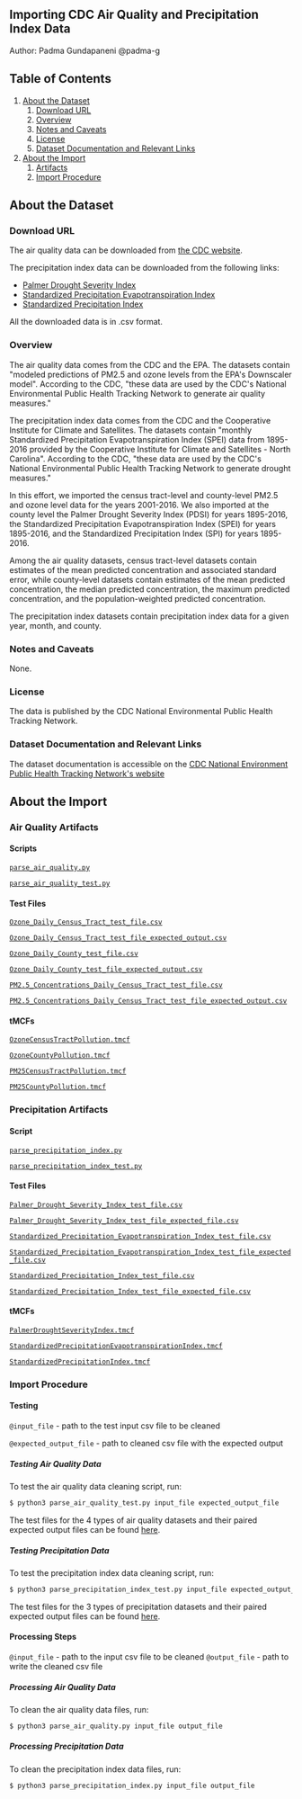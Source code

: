 ## Importing CDC Air Quality and Precipitation Index Data
Author: Padma Gundapaneni @padma-g

## Table of Contents
1. [About the Dataset](#about-the-dataset)
    1. [Download URL](#download-url)
    2. [Overview](#overview)
    3. [Notes and Caveats](#notes-and-caveats)
    4. [License](#license)
    5. [Dataset Documentation and Relevant Links](#dataset-documentation-and-relevant-links)
2. [About the Import](#about-the-import)
    1. [Artifacts](#artifacts)
    2. [Import Procedure](#import-procedure)

## About the Dataset

### Download URL
The air quality data can be downloaded from [the CDC website](https://data.cdc.gov/browse?category=Environmental+Health+%26+Toxicology&sortBy=last_modified&page=1).

The precipitation index data can be downloaded from the following links:
* [Palmer Drought Severity Index](https://data.cdc.gov/Environmental-Health-Toxicology/Palmer-Drought-Severity-Index-1895-2016/en5r-5ds4)
* [Standardized Precipitation Evapotranspiration Index](https://data.cdc.gov/Environmental-Health-Toxicology/Standardized-Precipitation-Evapotranspiration-Inde/6nbv-ifib)
* [Standardized Precipitation Index](https://data.cdc.gov/Environmental-Health-Toxicology/Standardized-Precipitation-Index-1895-2016/xbk2-5i4e)

All the downloaded data is in .csv format. 

### Overview
The air quality data comes from the CDC and the EPA. The datasets contain "modeled predictions of PM2.5 and ozone levels from the EPA's Downscaler model". According to the CDC, "these data are used by the CDC's National Environmental Public Health Tracking Network to generate air quality measures."

The precipitation index data comes from the CDC and the Cooperative Institute for Climate and Satellites. The datasets contain "monthly Standardized Precipitation Evapotranspiration Index (SPEI) data from 1895-2016 provided by the Cooperative Institute for Climate and Satellites - North Carolina". According to the CDC, "these data are used by the CDC's National Environmental Public Health Tracking Network to generate drought measures."

In this effort, we imported the census tract-level and county-level PM2.5 and ozone level data for the years 2001-2016. We also imported at the county level the Palmer Drought Severity Index (PDSI) for years 1895-2016, the Standardized Precipitation Evapotranspiration Index (SPEI) for years 1895-2016, and the Standardized Precipitation Index (SPI) for years 1895-2016.

Among the air quality datasets, census tract-level datasets contain estimates of the mean predicted concentration and associated standard error, while county-level datasets contain estimates of the mean predicted concentration, the median predicted concentration, the maximum predicted concentration, and the population-weighted predicted concentration.

The precipitation index datasets contain precipitation index data for a given year, month, and county.

### Notes and Caveats

None.

### License
The data is published by the CDC National Environmental Public Health Tracking Network.

### Dataset Documentation and Relevant Links
The dataset documentation is accessible on the [CDC National Environment Public Health Tracking Network's website](https://www.cdc.gov/nceh/tracking/topics/AirQuality.htm)

## About the Import

### Air Quality Artifacts

#### Scripts
[`parse_air_quality.py`](https://github.com/datacommonsorg/data/blob/master/scripts/us_cdc/environmental_health_toxicology/air_quality/scripts/parse_air_quality.py)

[`parse_air_quality_test.py`](https://github.com/datacommonsorg/data/blob/master/scripts/us_cdc/environmental_health_toxicology/air_quality/scripts/parse_air_quality_test.py)

#### Test Files
[`Ozone_Daily_Census_Tract_test_file.csv`](https://github.com/datacommonsorg/data/blob/master/scripts/us_cdc/environmental_health_toxicology/air_quality/test_files/Ozone_Daily_Census_Tract_test_file.csv)

[`Ozone_Daily_Census_Tract_test_file_expected_output.csv`](https://github.com/datacommonsorg/data/blob/master/scripts/us_cdc/environmental_health_toxicology/air_quality/test_files/Ozone_Daily_Census_Tract_test_file_expected_output.csv)

[`Ozone_Daily_County_test_file.csv`](https://github.com/datacommonsorg/data/blob/master/scripts/us_cdc/environmental_health_toxicology/air_quality/test_files/Ozone_Daily_County_test_file.csv)

[`Ozone_Daily_County_test_file_expected_output.csv`](https://github.com/datacommonsorg/data/blob/master/scripts/us_cdc/environmental_health_toxicology/air_quality/test_files/Ozone_Daily_County_test_file_expected_output.csv)

[`PM2.5_Concentrations_Daily_Census_Tract_test_file.csv`](https://github.com/datacommonsorg/data/blob/master/scripts/us_cdc/environmental_health_toxicology/air_quality/test_files/PM2.5_Concentrations_Daily_Census_Tract_test_file.csv)

[`PM2.5_Concentrations_Daily_Census_Tract_test_file_expected_output.csv`](https://github.com/datacommonsorg/data/blob/master/scripts/us_cdc/environmental_health_toxicology/air_quality/test_files/PM2.5_Concentrations_Daily_Census_Tract_test_file_expected_output.csv)

#### tMCFs
[`OzoneCensusTractPollution.tmcf`](https://github.com/datacommonsorg/data/blob/master/scripts/us_cdc/environmental_health_toxicology/air_quality/tMCFs/OzoneCensusTractPollution.tmcf)

[`OzoneCountyPollution.tmcf`](https://github.com/datacommonsorg/data/blob/master/scripts/us_cdc/air_quality/tMCFs/environmental_health_toxicology/air_quality/tMCFs/OzoneCountyPollution.tmcf)

[`PM25CensusTractPollution.tmcf`](https://github.com/datacommonsorg/data/blob/master/scripts/us_cdc/air_quality/environmental_health_toxicology/air_quality/tMCFs/PM25CensusTractPollution.tmcf)

[`PM25CountyPollution.tmcf`](https://github.com/datacommonsorg/data/blob/master/scripts/us_cdc/environmental_health_toxicology/air_quality/tMCFs/PM25CountyPollution.tmcf)

### Precipitation Artifacts

#### Script
[`parse_precipitation_index.py`](https://github.com/datacommonsorg/data/blob/master/scripts/us_cdc/environmental_health_toxicology/precipitation/scripts/parse_precipitation_index.py)

[`parse_precipitation_index_test.py`](https://github.com/datacommonsorg/data/blob/master/scripts/us_cdc/environmental_health_toxicology/precipitation/scripts/parse_precipitation_index_test.py)

#### Test Files
[`Palmer_Drought_Severity_Index_test_file.csv`](https://github.com/datacommonsorg/data/blob/master/scripts/us_cdc/environmental_health_toxicology/precipitation/test_files/Palmer_Drought_Severity_Index_test_file.csv)

[`Palmer_Drought_Severity_Index_test_file_expected_file.csv`](https://github.com/datacommonsorg/data/blob/master/scripts/us_cdc/environmental_health_toxicology/precipitation/test_files/Palmer_Drought_Severity_Index_test_file_expected_file.csv)

[`Standardized_Precipitation_Evapotranspiration_Index_test_file.csv`](https://github.com/datacommonsorg/data/blob/master/scripts/us_cdc/environmental_health_toxicology/precipitation/test_files/Standardized_Precipitation_Index_test_file.csv)

[`Standardized_Precipitation_Evapotranspiration_Index_test_file_expected_file.csv`](https://github.com/datacommonsorg/data/blob/master/scripts/us_cdc/environmental_health_toxicology/precipitation/test_files/Standardized_Precipitation_Evapotranspiration_Index_test_file_expected_file.csv)

[`Standardized_Precipitation_Index_test_file.csv`](https://github.com/datacommonsorg/data/blob/master/scripts/us_cdc/environmental_health_toxicology/precipitation/test_files/Standardized_Precipitation_Evapotranspiration_Index_test_file.csv)

[`Standardized_Precipitation_Index_test_file_expected_file.csv`](https://github.com/datacommonsorg/data/blob/master/scripts/us_cdc/environmental_health_toxicology/precipitation/test_files/precipitation/Standardized_Precipitation_Index_test_file_expected_file.csv)

#### tMCFs
[`PalmerDroughtSeverityIndex.tmcf`](https://github.com/datacommonsorg/data/blob/master/scripts/us_cdc/environmental_health_toxicology/precipitation/tMCFs/PalmerDroughtSeverityIndex.tmcf)

[`StandardizedPrecipitationEvapotranspirationIndex.tmcf`](https://github.com/datacommonsorg/data/blob/master/scripts/us_cdc/environmental_health_toxicology/precipitation/tMCFs/StandardizedPrecipitationEvapotranspirationIndex.tmcf)

[`StandardizedPrecipitationIndex.tmcf`](https://github.com/datacommonsorg/data/blob/master/scripts/us_cdc/environmental_health_toxicology/precipitation/tMCFs/StandardizedPrecipitationIndex.tmcf)

### Import Procedure

#### Testing

`@input_file` - path to the test input csv file to be cleaned

`@expected_output_file` - path to cleaned csv file with the expected output

##### Testing Air Quality Data

To test the air quality data cleaning script, run:

```bash
$ python3 parse_air_quality_test.py input_file expected_output_file
```

The test files for the 4 types of air quality datasets and their paired expected output files can be found [here](https://github.com/datacommonsorg/data/blob/master/scripts/us_cdc/environmental_health_toxicology/test_files/air_quality).

##### Testing Precipitation Data
To test the precipitation index data cleaning script, run:

```bash
$ python3 parse_precipitation_index_test.py input_file expected_output_file
```

The test files for the 3 types of precipitation datasets and their paired expected output files can be found [here](https://github.com/datacommonsorg/data/blob/master/scripts/us_cdc/environmental_health_toxicology/test_files/precipitation).

#### Processing Steps

`@input_file` - path to the input csv file to be cleaned
`@output_file` - path to write the cleaned csv file

##### Processing Air Quality Data

To clean the air quality data files, run:

```bash
$ python3 parse_air_quality.py input_file output_file
```
##### Processing Precipitation Data

To clean the precipitation index data files, run: 

```bash
$ python3 parse_precipitation_index.py input_file output_file
```
